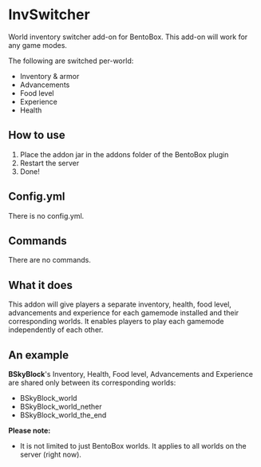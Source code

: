 # InvSwitcher

World inventory switcher add-on for BentoBox. This add-on will work for any game modes.

The following are switched per-world:

* Inventory & armor
* Advancements
* Food level
* Experience
* Health

## How to use

1. Place the addon jar in the addons folder of the BentoBox plugin
2. Restart the server
3. Done!

## Config.yml

There is no config.yml.

## Commands

There are no commands.

## What it does
This addon will give players a separate inventory, health, food level, advancements and experience for each gamemode installed and their corresponding worlds. It enables players to play each gamemode independently of each other.

## An example
**BSkyBlock**'s Inventory, Health, Food level, Advancements and Experience are shared only between its corresponding worlds:
- BSkyBlock_world
- BSkyBlock_world_nether
- BSkyBlock_world_the_end

**Please note:**
- It is not limited to just BentoBox worlds. It applies to all worlds on the server (right now).
